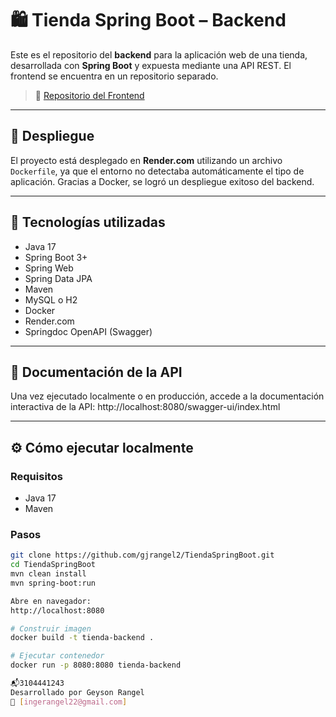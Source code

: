 # 🛍️ Tienda Spring Boot – Backend

Este es el repositorio del **backend** para la aplicación web de una tienda, desarrollada con **Spring Boot** y expuesta mediante una API REST. El frontend se encuentra en un repositorio separado.

> 🔗 [Repositorio del Frontend](https://github.com/gjrangel2/TiendaSpringBootFrontend)

---

## 🚀 Despliegue

El proyecto está desplegado en **Render.com** utilizando un archivo `Dockerfile`, ya que el entorno no detectaba automáticamente el tipo de aplicación. Gracias a Docker, se logró un despliegue exitoso del backend.

---

## 🔧 Tecnologías utilizadas

- Java 17
- Spring Boot 3+
- Spring Web
- Spring Data JPA
- Maven
- MySQL o H2
- Docker
- Render.com
- Springdoc OpenAPI (Swagger)
---

## 📄 Documentación de la API

Una vez ejecutado localmente o en producción, accede a la documentación interactiva de la API:
http://localhost:8080/swagger-ui/index.html


---

## ⚙️ Cómo ejecutar localmente

### Requisitos

- Java 17
- Maven

### Pasos

```bash
git clone https://github.com/gjrangel2/TiendaSpringBoot.git
cd TiendaSpringBoot
mvn clean install
mvn spring-boot:run

Abre en navegador:
http://localhost:8080

# Construir imagen
docker build -t tienda-backend .

# Ejecutar contenedor
docker run -p 8080:8080 tienda-backend

📬3104441243
Desarrollado por Geyson Rangel
📧 [ingerangel22@gmail.com]

